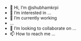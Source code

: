 - 👋 Hi, I’m @shubhamkrpi
- 👀 I’m interested in ...
- 🌱 I’m currently working
- ...
- 💞️ I’m looking to collaborate on ...
- 📫 How to reach me ...

<!---
shubhamkrpi/shubhamkrpi is a ✨ special ✨ repository because its `README.md` (this file) appears on your GitHub profile.
You can click the Preview link to take a look at your changes.
--->

